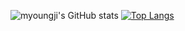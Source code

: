 ![myoungji's GitHub stats](https://github-readme-stats.vercel.app/api?username=myoungji-kim&show_icons=true&theme=nord)
[![Top Langs](https://github-readme-stats.vercel.app/api/top-langs/?username=myoungji-kim&theme=nord&langs_count=4)](https://github.com/anuraghazra/github-readme-stats)


